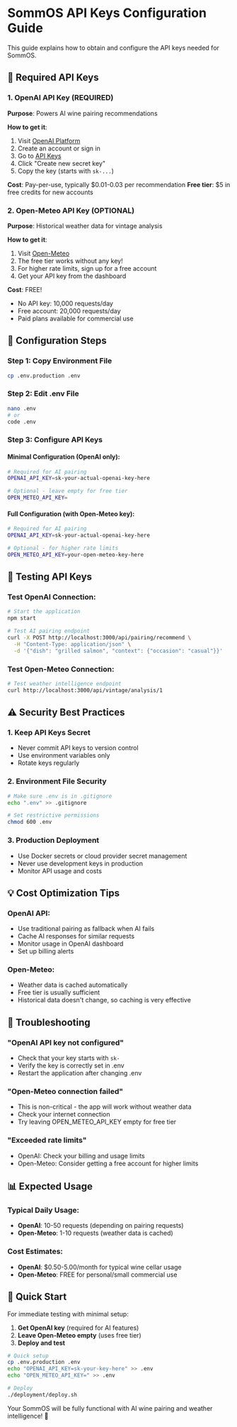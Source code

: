 # SommOS API Keys Configuration Guide

This guide explains how to obtain and configure the API keys needed for SommOS.

## 🔑 Required API Keys

### 1. OpenAI API Key (REQUIRED)
**Purpose**: Powers AI wine pairing recommendations

**How to get it**:
1. Visit [OpenAI Platform](https://platform.openai.com/)
2. Create an account or sign in
3. Go to [API Keys](https://platform.openai.com/api-keys)
4. Click "Create new secret key"
5. Copy the key (starts with `sk-...`)

**Cost**: Pay-per-use, typically $0.01-0.03 per recommendation
**Free tier**: $5 in free credits for new accounts

### 2. Open-Meteo API Key (OPTIONAL)
**Purpose**: Historical weather data for vintage analysis

**How to get it**:
1. Visit [Open-Meteo](https://open-meteo.com/en/pricing)
2. The free tier works without any key!
3. For higher rate limits, sign up for a free account
4. Get your API key from the dashboard

**Cost**: FREE! 
- No API key: 10,000 requests/day
- Free account: 20,000 requests/day
- Paid plans available for commercial use

## 📝 Configuration Steps

### Step 1: Copy Environment File
```bash
cp .env.production .env
```

### Step 2: Edit .env File
```bash
nano .env
# or
code .env
```

### Step 3: Configure API Keys

#### Minimal Configuration (OpenAI only):
```bash
# Required for AI pairing
OPENAI_API_KEY=sk-your-actual-openai-key-here

# Optional - leave empty for free tier
OPEN_METEO_API_KEY=
```

#### Full Configuration (with Open-Meteo key):
```bash
# Required for AI pairing
OPENAI_API_KEY=sk-your-actual-openai-key-here

# Optional - for higher rate limits
OPEN_METEO_API_KEY=your-open-meteo-key-here
```

## 🧪 Testing API Keys

### Test OpenAI Connection:
```bash
# Start the application
npm start

# Test AI pairing endpoint
curl -X POST http://localhost:3000/api/pairing/recommend \
  -H "Content-Type: application/json" \
  -d '{"dish": "grilled salmon", "context": {"occasion": "casual"}}'
```

### Test Open-Meteo Connection:
```bash
# Test weather intelligence endpoint  
curl http://localhost:3000/api/vintage/analysis/1
```

## ⚠️ Security Best Practices

### 1. Keep API Keys Secret
- Never commit API keys to version control
- Use environment variables only
- Rotate keys regularly

### 2. Environment File Security
```bash
# Make sure .env is in .gitignore
echo ".env" >> .gitignore

# Set restrictive permissions
chmod 600 .env
```

### 3. Production Deployment
- Use Docker secrets or cloud provider secret management
- Never use development keys in production
- Monitor API usage and costs

## 💡 Cost Optimization Tips

### OpenAI API:
- Use traditional pairing as fallback when AI fails
- Cache AI responses for similar requests
- Monitor usage in OpenAI dashboard
- Set up billing alerts

### Open-Meteo:
- Weather data is cached automatically
- Free tier is usually sufficient
- Historical data doesn't change, so caching is very effective

## 🔧 Troubleshooting

### "OpenAI API key not configured"
- Check that your key starts with `sk-`
- Verify the key is correctly set in .env
- Restart the application after changing .env

### "Open-Meteo connection failed"
- This is non-critical - the app will work without weather data
- Check your internet connection
- Try leaving OPEN_METEO_API_KEY empty for free tier

### "Exceeded rate limits"
- OpenAI: Check your billing and usage limits
- Open-Meteo: Consider getting a free account for higher limits

## 📊 Expected Usage

### Typical Daily Usage:
- **OpenAI**: 10-50 requests (depending on pairing requests)
- **Open-Meteo**: 1-10 requests (weather data is cached)

### Cost Estimates:
- **OpenAI**: $0.50-5.00/month for typical wine cellar usage
- **Open-Meteo**: FREE for personal/small commercial use

## 🚀 Quick Start

For immediate testing with minimal setup:

1. **Get OpenAI key** (required for AI features)
2. **Leave Open-Meteo empty** (uses free tier)
3. **Deploy and test**

```bash
# Quick setup
cp .env.production .env
echo "OPENAI_API_KEY=sk-your-key-here" >> .env
echo "OPEN_METEO_API_KEY=" >> .env

# Deploy
./deployment/deploy.sh
```

Your SommOS will be fully functional with AI wine pairing and weather intelligence! 🍷